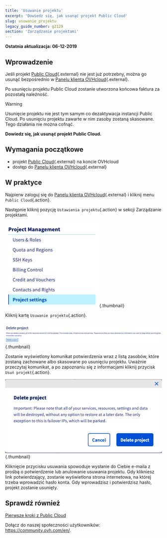 ```yaml
---
title: 'Usuwanie projektu'
excerpt: 'Dowiedz się, jak usunąć projekt Public Cloud'
slug: usuwanie_projektu
legacy_guide_number: g2129
section: 'Zarządzanie projektami'
---
```


**Ostatnia aktualizacja: 06-12-2019**

## Wprowadzenie

Jeśli projekt [Public Cloud](https://www.ovhcloud.com/pl/public-cloud/){.external} nie jest już potrzebny, można go usunąć bezpośrednio w [Panelu klienta OVHcloud](https://www.ovh.com/auth/?action=gotomanager&from=https://www.ovh.pl/&ovhSubsidiary=pl){.external}.

Po usunięciu projektu Public Cloud zostanie utworzona końcowa faktura za pozostałą należność.

> [!warning]
>
Usunięcie projektu nie jest tym samym co dezaktywacja instancji Public Cloud. Po usunięciu projektu zawarte w nim zasoby zostaną skasowane. Tego działania nie można cofnąć.
>

**Dowiedz się, jak usunąć projekt Public Cloud.**

## Wymagania początkowe

* projekt [Public Cloud](https://www.ovhcloud.com/pl/public-cloud/){.external} na koncie OVHcloud
* dostęp do [Panelu klienta OVHcloud](https://www.ovh.com/auth/?action=gotomanager&from=https://www.ovh.pl/&ovhSubsidiary=pl){.external}

## W praktyce

Najpierw zaloguj się do [Panelu klienta OVHcloud](https://www.ovh.com/auth/?action=gotomanager&from=https://www.ovh.pl/&ovhSubsidiary=pl){.external} i kliknij menu `Public Cloud`{.action}.

Następnie kliknij pozycję `Ustawienia projektu`{.action} w sekcji Zarządzanie projektami.

![cloud menu](images/deleteproject.png){.thumbnail}

Kliknij kartę `Usuwanie projektu`{.action}.

![compute tab](images/deleteproject1.png){.thumbnail}

Zostanie wyświetlony komunikat potwierdzenia wraz z listą zasobów, które zostaną zachowane albo skasowane po usunięciu projektu. Uważnie przeczytaj komunikat, a po zapoznaniu się z informacjami kliknij przycisk `Usuń projekt`{.action}.

![compute tab](images/deleteproject2.png){.thumbnail}

Kliknięcie przycisku usuwania spowoduje wysłanie do Ciebie e-maila z prośbą o potwierdzenie lub anulowanie usuwania projektu. Gdy klikniesz link potwierdzający, zostanie wyświetlona strona internetowa, na której trzeba wprowadzić hasło konta. Gdy wprowadzisz i potwierdzisz hasło, projekt zostanie usunięty.

## Sprawdź również

[Pierwsze kroki z Public Cloud](../public-cloud-pierwsze-kroki/)

Dołącz do naszej społeczności użytkowników: <https://community.ovh.com/en/>.
